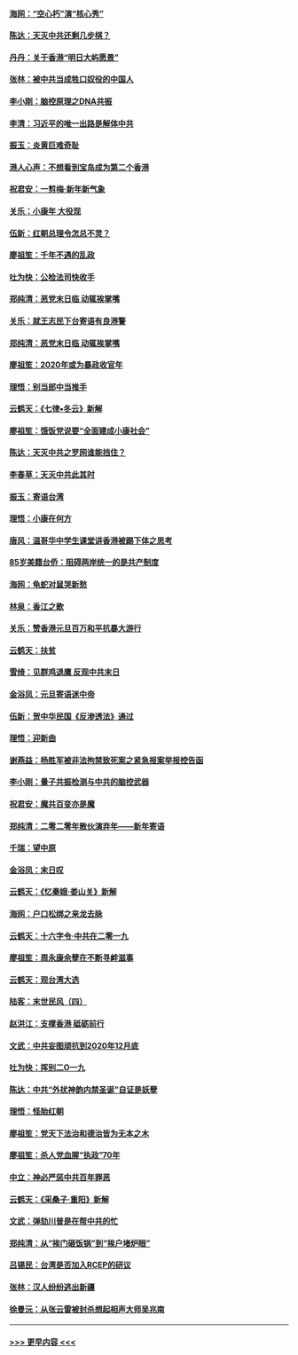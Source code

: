 #### [海网：“空心朽”演“核心秀”](../pages/nsc993/n11783874.md?t=01111844) 
#### [陈达：天灭中共还剩几步棋？](../pages/nsc993/n11783719.md?t=01111844) 
#### [丹丹：关于香港“明日大屿愿景”](../pages/nsc993/n11783273.md?t=01111844) 
#### [张林：被中共当成牲口奴役的中国人](../pages/nsc993/n11782397.md?t=01111844) 
#### [李小刚：脑控原理之DNA共振](../pages/nsc993/n11780962.md?t=01111844) 
#### [李清：习近平的唯一出路是解体中共](../pages/nsc993/n11780866.md?t=01111844) 
#### [振玉：炎黄巨难奇耻](../pages/nsc993/n11779632.md?t=01111844) 
#### [港人心声：不想看到宝岛成为第二个香港](../pages/nsc993/n11778817.md?t=01111844) 
#### [祝君安：一剪梅‧新年新气象](../pages/nsc993/n11776340.md?t=01111844) 
#### [关乐：小康年 大役现](../pages/nsc993/n11774213.md?t=01111844) 
#### [伍新：红朝总理令怎总不灵？](../pages/nsc993/n11770813.md?t=01111844) 
#### [廖祖笙：千年不遇的乱政](../pages/nsc993/n11770373.md?t=01111844) 
#### [吐为快：公检法司快收手](../pages/nsc993/n11770359.md?t=01111844) 
#### [郑纯清：恶党末日临 动辄挨掌嘴](../pages/nsc993/n11769912.md?t=01111844) 
#### [关乐：就王志民下台寄语有良港警](../pages/nsc993/n11769903.md?t=01111844) 
#### [郑纯清：恶党末日临 动辄挨掌嘴](../pages/nsc993/n11769356.md?t=01111844) 
#### [廖祖笙：2020年或为暴政收官年](../pages/nsc993/n11768216.md?t=01111844) 
#### [理悟：别当郎中当推手](../pages/nsc993/n11768243.md?t=01111844) 
#### [云鹤天：《七律▪冬云》新解](../pages/nsc993/n11768204.md?t=01111844) 
#### [廖祖笙：饿饭党说要“全面建成小康社会”](../pages/nsc993/n11767482.md?t=01111844) 
#### [陈达：天灭中共之罗网谁能挡住？](../pages/nsc993/n11767465.md?t=01111844) 
#### [李春草：天灭中共此其时](../pages/nsc993/n11767452.md?t=01111844) 
#### [振玉：寄语台湾](../pages/nsc993/n11767432.md?t=01111844) 
#### [理悟：小康在何方](../pages/nsc993/n11767394.md?t=01111844) 
#### [唐风：温哥华中学生课堂讲香港被踢下体之思考](../pages/nsc993/n11766848.md?t=01111844) 
#### [85岁美籍台侨：阻碍两岸统一的是共产制度](../pages/nsc993/n11765043.md?t=01111844) 
#### [海网：龟蛇对鼠哭新愁](../pages/nsc993/n11764895.md?t=01111844) 
#### [林泉：香江之歌](../pages/nsc993/n11764415.md?t=01111844) 
#### [关乐：赞香港元旦百万和平抗暴大游行](../pages/nsc993/n11764382.md?t=01111844) 
#### [云鹤天：扶贫](../pages/nsc993/n11764245.md?t=01111844) 
#### [雪绮：见群鸡退鹰  反观中共末日](../pages/nsc993/n11762112.md?t=01111844) 
#### [金浴凤：元旦寄语迷中帝](../pages/nsc993/n11761788.md?t=01111844) 
#### [伍新：贺中华民国《反渗透法》通过](../pages/nsc993/n11761994.md?t=01111844) 
#### [理悟：迎新曲](../pages/nsc993/n11761152.md?t=01111844) 
#### [谢燕益：杨胜军被非法拘禁致死案之紧急报案举报控告函](../pages/nsc993/n11756134.md?t=01111844) 
#### [李小刚：量子共振检测与中共的脑控武器](../pages/nsc993/n11754518.md?t=01111844) 
#### [祝君安：魔共百变亦是魔](../pages/nsc993/n11754469.md?t=01111844) 
#### [郑纯清：二零二零年散伙演弃年——新年寄语](../pages/nsc993/n11754195.md?t=01111844) 
#### [千瑞：望中原](../pages/nsc993/n11754159.md?t=01111844) 
#### [金浴凤：末日叹](../pages/nsc993/n11752359.md?t=01111844) 
#### [云鹤天：《忆秦娥‧娄山关》新解](../pages/nsc993/n11752348.md?t=01111844) 
#### [海网：户口松绑之来龙去脉](../pages/nsc993/n11752328.md?t=01111844) 
#### [云鹤天：十六字令‧中共在二零一九](../pages/nsc993/n11752305.md?t=01111844) 
#### [廖祖笙：周永康余孽在不断寻衅滋事](../pages/nsc993/n11751013.md?t=01111844) 
#### [云鹤天：观台湾大选](../pages/nsc993/n11751007.md?t=01111844) 
#### [陆客：末世民风（四）](../pages/nsc993/n11749203.md?t=01111844) 
#### [赵洪江：支撑香港 砥砺前行](../pages/nsc993/n11748482.md?t=01111844) 
#### [文武：中共妄图顽抗到2020年12月底](../pages/nsc993/n11748446.md?t=01111844) 
#### [吐为快：挥别二O一九](../pages/nsc993/n11748411.md?t=01111844) 
#### [陈达：中共“外扰神韵内禁圣诞”自证是妖孽](../pages/nsc993/n11748226.md?t=01111844) 
#### [理悟：怪胎红朝](../pages/nsc993/n11748206.md?t=01111844) 
#### [廖祖笙：党天下法治和德治皆为无本之木](../pages/nsc993/n11748135.md?t=01111844) 
#### [廖祖笙：杀人党血腥“执政”70年](../pages/nsc993/n11745144.md?t=01111844) 
#### [中立：神必严惩中共百年罪恶](../pages/nsc993/n11744970.md?t=01111844) 
#### [云鹤天：《采桑子‧重阳》新解](../pages/nsc993/n11744948.md?t=01111844) 
#### [文武：弹劾川普是在帮中共的忙](../pages/nsc993/n11744758.md?t=01111844) 
#### [郑纯清：从“挨门砸饭锅”到“挨户堵炉眼”](../pages/nsc993/n11744745.md?t=01111844) 
#### [吕锡民：台湾是否加入RCEP的研议](../pages/nsc993/n11744701.md?t=01111844) 
#### [张林：汉人纷纷逃出新疆](../pages/nsc993/n11743530.md?t=01111844) 
#### [徐曼沅：从张云雷被封杀想起相声大师吴兆南](../pages/nsc993/n11741816.md?t=01111844) 

----
#### [ >>> 更早内容 <<< ](../indexes/nsc993-earlier.md)
